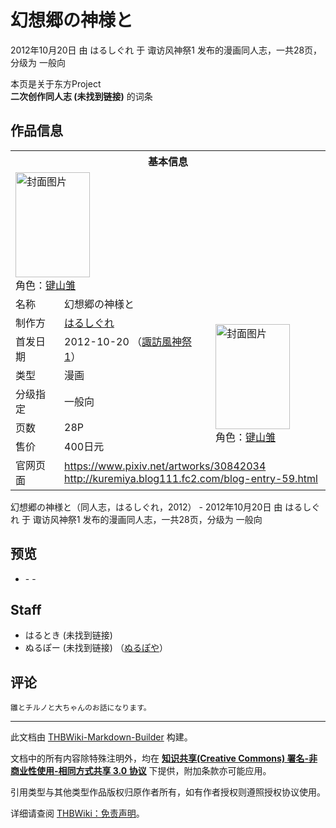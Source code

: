 # 幻想郷の神様と

<!-- source html: G:\repos\THBWiki-Markdown-Builder\THBWikiMarkdown\Temp\main\9\92\ns0%3A%E5%B9%BB%E6%83%B3%E9%83%B7%E3%81%AE%E7%A5%9E%E6%A7%98%E3%81%A8.html -->

2012年10月20日 由 はるしぐれ 于 诹访风神祭1 发布的漫画同人志，一共28页，分级为 一般向

本页是关于东方Project  
 **二次创作同人志 (未找到链接)** 的词条
## 作品信息

<table><tbody><tr><th colspan="3">基本信息</th></tr><tr><td class="cover-artwork-mobile" colspan="2"><a href="./文件-幻想郷の神様と封面.jpg.md" class="image" title="封面图片"><img alt="封面图片" src="https://upload.thwiki.cc/thumb/c/c4/%E5%B9%BB%E6%83%B3%E9%83%B7%E3%81%AE%E7%A5%9E%E6%A7%98%E3%81%A8%E5%B0%81%E9%9D%A2.jpg/119px-%E5%B9%BB%E6%83%B3%E9%83%B7%E3%81%AE%E7%A5%9E%E6%A7%98%E3%81%A8%E5%B0%81%E9%9D%A2.jpg" decoding="async" loading="lazy" width="119" height="168" srcset="https://upload.thwiki.cc/thumb/c/c4/%E5%B9%BB%E6%83%B3%E9%83%B7%E3%81%AE%E7%A5%9E%E6%A7%98%E3%81%A8%E5%B0%81%E9%9D%A2.jpg/179px-%E5%B9%BB%E6%83%B3%E9%83%B7%E3%81%AE%E7%A5%9E%E6%A7%98%E3%81%A8%E5%B0%81%E9%9D%A2.jpg 1.5x, https://upload.thwiki.cc/thumb/c/c4/%E5%B9%BB%E6%83%B3%E9%83%B7%E3%81%AE%E7%A5%9E%E6%A7%98%E3%81%A8%E5%B0%81%E9%9D%A2.jpg/239px-%E5%B9%BB%E6%83%B3%E9%83%B7%E3%81%AE%E7%A5%9E%E6%A7%98%E3%81%A8%E5%B0%81%E9%9D%A2.jpg 2x" data-file-width="750" data-file-height="1054"></a><div class="cover-char">角色：<a href="./键山雏.md" title="键山雏">键山雏</a></div></td>
</tr><tr><td class="label">名称</td><td colspan="2"> 幻想郷の神様と </td></tr><tr><td class="label">制作方</td><td><a href="./はるしぐれ.md" title="はるしぐれ">はるしぐれ</a></td><td class="cover-artwork" rowspan="6" style="min-width:168px;"><a href="./文件-幻想郷の神様と封面.jpg.md" class="image" title="封面图片"><img alt="封面图片" src="https://upload.thwiki.cc/thumb/c/c4/%E5%B9%BB%E6%83%B3%E9%83%B7%E3%81%AE%E7%A5%9E%E6%A7%98%E3%81%A8%E5%B0%81%E9%9D%A2.jpg/119px-%E5%B9%BB%E6%83%B3%E9%83%B7%E3%81%AE%E7%A5%9E%E6%A7%98%E3%81%A8%E5%B0%81%E9%9D%A2.jpg" decoding="async" loading="lazy" width="119" height="168" srcset="https://upload.thwiki.cc/thumb/c/c4/%E5%B9%BB%E6%83%B3%E9%83%B7%E3%81%AE%E7%A5%9E%E6%A7%98%E3%81%A8%E5%B0%81%E9%9D%A2.jpg/179px-%E5%B9%BB%E6%83%B3%E9%83%B7%E3%81%AE%E7%A5%9E%E6%A7%98%E3%81%A8%E5%B0%81%E9%9D%A2.jpg 1.5x, https://upload.thwiki.cc/thumb/c/c4/%E5%B9%BB%E6%83%B3%E9%83%B7%E3%81%AE%E7%A5%9E%E6%A7%98%E3%81%A8%E5%B0%81%E9%9D%A2.jpg/239px-%E5%B9%BB%E6%83%B3%E9%83%B7%E3%81%AE%E7%A5%9E%E6%A7%98%E3%81%A8%E5%B0%81%E9%9D%A2.jpg 2x" data-file-width="750" data-file-height="1054"></a><div class="cover-char">角色：<a href="./键山雏.md" title="键山雏">键山雏</a></div></td>
</tr><tr><td class="label">首发日期</td><td>2012-10-20&#160;（<a href="/展会作品列表?e=%E8%AF%B9%E8%AE%BF%E9%A3%8E%E7%A5%9E%E7%A5%AD%231">諏訪風神祭1</a>）</td></tr><tr><td class="label">类型</td><td>漫画</td></tr><tr><td class="label">分级指定</td><td>一般向</td></tr><tr><td class="label">页数</td><td>28P</td></tr><tr><td class="label">售价</td><td>400日元</td></tr>
<tr><td class="label">官网页面</td><td colspan="2"><a rel="nofollow" class="external free" href="https://www.pixiv.net/artworks/30842034">https://www.pixiv.net/artworks/30842034</a><br><a rel="nofollow" class="external free" href="http://kuremiya.blog111.fc2.com/blog-entry-59.html">http://kuremiya.blog111.fc2.com/blog-entry-59.html</a></td></tr></tbody></table>

幻想郷の神様と（同人志，はるしぐれ，2012） - 2012年10月20日 由 はるしぐれ 于 诹访风神祭1 发布的漫画同人志，一共28页，分级为 一般向
## 预览
- [](./文件-幻想郷の神様と预览图1.jpg.md)- [](./文件-幻想郷の神様と预览图2.jpg.md)- [](./文件-幻想郷の神様と预览图3.jpg.md)

## Staff
- はるとき (未找到链接)
- ぬるぽー (未找到链接) （[ぬるぽや](./ぬるぽや.md)）

## 评论
```
雛とチルノと大ちゃんのお話になります。
```

  
  

  





---

此文档由 [THBWiki-Markdown-Builder](https://github.com/Delsin-Yu/THBWiki-Markdown-Builder) 构建。

文档中的所有内容除特殊注明外，均在 [**知识共享(Creative Commons) 署名-非商业性使用-相同方式共享 3.0 协议**](https://creativecommons.org/licenses/by-sa/3.0/deed.zh-hans) 下提供，附加条款亦可能应用。

引用类型与其他类型作品版权归原作者所有，如有作者授权则遵照授权协议使用。

详细请查阅 [THBWiki：免责声明](https://thbwiki.cc/THBWiki:%E5%85%8D%E8%B4%A3%E5%A3%B0%E6%98%8E)。

